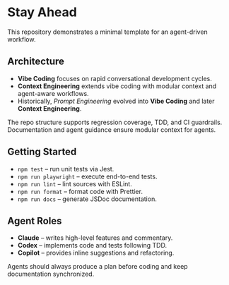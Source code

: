 # Stay Ahead

This repository demonstrates a minimal template for an agent-driven workflow.

## Architecture

- **Vibe Coding** focuses on rapid conversational development cycles.
- **Context Engineering** extends vibe coding with modular context and agent-aware workflows.
- Historically, _Prompt Engineering_ evolved into **Vibe Coding** and later **Context Engineering**.

The repo structure supports regression coverage, TDD, and CI guardrails. Documentation and agent guidance ensure modular context for agents.

## Getting Started

- `npm test` – run unit tests via Jest.
- `npm run playwright` – execute end-to-end tests.
- `npm run lint` – lint sources with ESLint.
- `npm run format` – format code with Prettier.
- `npm run docs` – generate JSDoc documentation.

## Agent Roles

- **Claude** – writes high-level features and commentary.
- **Codex** – implements code and tests following TDD.
- **Copilot** – provides inline suggestions and refactoring.

Agents should always produce a plan before coding and keep documentation synchronized.

